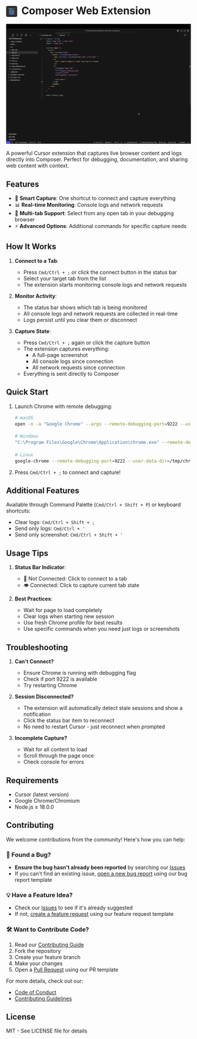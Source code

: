 <h1>
  <img src="assets/icon.png" width="30" height="30" alt="Composer Web Logo" style="vertical-align: bottom; margin-right: 5px">
  Composer Web Extension
</h1>

![Demo](assets/demo.gif)

A powerful Cursor extension that captures live browser content and logs directly into Composer. Perfect for debugging, documentation, and sharing web content with context.

## Features

- 📸 **Smart Capture**: One shortcut to connect and capture everything
- 📊 **Real-time Monitoring**: Console logs and network requests
- 🎯 **Multi-tab Support**: Select from any open tab in your debugging browser
- ⚡ **Advanced Options**: Additional commands for specific capture needs

## How It Works

1. **Connect to a Tab**:

   - Press `Cmd/Ctrl + ;` or click the connect button in the status bar
   - Select your target tab from the list
   - The extension starts monitoring console logs and network requests

2. **Monitor Activity**:

   - The status bar shows which tab is being monitored
   - All console logs and network requests are collected in real-time
   - Logs persist until you clear them or disconnect

3. **Capture State**:
   - Press `Cmd/Ctrl + ;` again or click the capture button
   - The extension captures everything:
     - A full-page screenshot
     - All console logs since connection
     - All network requests since connection
   - Everything is sent directly to Composer

## Quick Start

1. Launch Chrome with remote debugging:

   ```bash
   # macOS
   open -n -a "Google Chrome" --args --remote-debugging-port=9222 --user-data-dir=/tmp/chrome-debug-profile

   # Windows
   "C:\Program Files\Google\Chrome\Application\chrome.exe" --remote-debugging-port=9222 --user-data-dir=%TEMP%\chrome-debug-profile

   # Linux
   google-chrome --remote-debugging-port=9222 --user-data-dir=/tmp/chrome-debug-profile
   ```

2. Press `Cmd/Ctrl + ;` to connect and capture!

## Additional Features

Available through Command Palette (`Cmd/Ctrl + Shift + P`) or keyboard shortcuts:

- Clear logs: `Cmd/Ctrl + Shift + ;`
- Send only logs: `Cmd/Ctrl + '`
- Send only screenshot: `Cmd/Ctrl + Shift + '`

## Usage Tips

1. **Status Bar Indicator**:

   - 🔌 Not Connected: Click to connect to a tab
   - 👁️ Connected: Click to capture current tab state

2. **Best Practices**:
   - Wait for page to load completely
   - Clear logs when starting new session
   - Use fresh Chrome profile for best results
   - Use specific commands when you need just logs or screenshots

## Troubleshooting

1. **Can't Connect?**

   - Ensure Chrome is running with debugging flag
   - Check if port 9222 is available
   - Try restarting Chrome

2. **Session Disconnected?**

   - The extension will automatically detect stale sessions and show a notification
   - Click the status bar item to reconnect
   - No need to restart Cursor - just reconnect when prompted

3. **Incomplete Capture?**
   - Wait for all content to load
   - Scroll through the page once
   - Check console for errors

## Requirements

- Cursor (latest version)
- Google Chrome/Chromium
- Node.js ≥ 18.0.0

## Contributing

We welcome contributions from the community! Here's how you can help:

### 🐛 Found a Bug?

- **Ensure the bug hasn't already been reported** by searching our [Issues](../../issues)
- If you can't find an existing issue, [open a new bug report](../../issues/new?template=bug_report.md) using our bug report template

### 💡 Have a Feature Idea?

- Check our [Issues](../../issues) to see if it's already suggested
- If not, [create a feature request](../../issues/new?template=feature_request.md) using our feature request template

### 🛠️ Want to Contribute Code?

1. Read our [Contributing Guide](CONTRIBUTING.md)
2. Fork the repository
3. Create your feature branch
4. Make your changes
5. Open a [Pull Request](../../pulls) using our PR template

For more details, check out our:

- [Code of Conduct](CODE_OF_CONDUCT.md)
- [Contributing Guidelines](CONTRIBUTING.md)

## License

MIT - See LICENSE file for details
